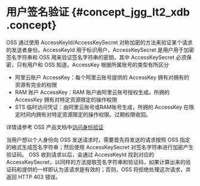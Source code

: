 # 用户签名验证 {#concept_jgg_lt2_xdb .concept}

OSS 通过使用 AccessKeyId/AccessKeySecret 对称加密的方法来验证某个请求的发送者身份。AccessKeyId 用于标识用户，AccessKeySecret 是用户用于加密签名字符串和 OSS 用来验证签名字符串的密钥，其中 AccessKeySecret 必须保密，只有用户和 OSS 知道。AccessKey 根据所属账号的类型有所区分

-   阿里云账户 AccessKey：每个阿里云账号提供的 AccessKey 拥有对拥有的资源有完全的权限
-   RAM 账户 AccessKey：RAM 账户由阿里云账号授权生成，所拥的 AccessKey 拥有对特定资源限定的操作权限
-   STS 临时访问凭证：由阿里云账号或RAM账号生成，所拥的 AccessKey 在限定时间内拥有对特定资源限定的操作权限。过期权限收回。

详情请参考 OSS 产品文档中[访问身份验证](../cn.zh-CN//访问控制.md#)

当用户想以个人身份向 OSS 发送请求时，需要首先将发送的请求按照 OSS 指定的格式生成签名字符串；然后使用 AccessKeySecret 对签名字符串进行加密产生验证码。 OSS 收到请求以后，会通过 AccessKeyId 找到对应的 AccessKeySecret，以同样的方法提取签名字符串和验证码，如果计算出来的验证码和提供的一样即认为该请求是有效的；否则，OSS 将拒绝处理这次请求，并返回 HTTP 403 错误。
